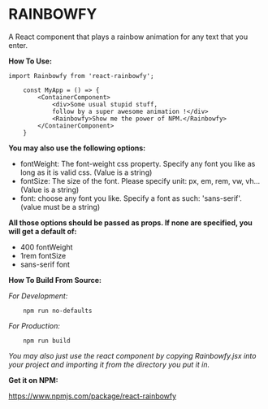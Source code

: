 # RAINBOWFY

A React component that plays a rainbow animation for any text that you enter.

**How To Use:**

```
import Rainbowfy from 'react-rainbowfy';

	const MyApp = () => {
		<ContainerComponent>
			<div>Some usual stupid stuff,
			follow by a super awesome animation !</div>
			<Rainbowfy>Show me the power of NPM.</Rainbowfy>
		</ContainerComponent>
	}
```

**You may also use the following options:**

* fontWeight: The font-weight css property. Specify any font you like as long as it is valid css. (Value is a string)
* fontSize: The size of the font. Please specify unit: px, em, rem, vw, vh...(Value is a string)
* font: choose any font you like. Specify a font as such: 'sans-serif'. (value must be a string)

**All those options should be passed as props. If none are specified, you will get a default of:**

* 400 fontWeight
* 1rem fontSize
* sans-serif font

**How To Build From Source:**

*For Development:*
```
	npm run no-defaults
```

*For Production:*
```
	npm run build
```
_You may also just use the react component by copying Rainbowfy.jsx into your project and importing it from the directory you put it in._

**Get it on NPM:**

https://www.npmjs.com/package/react-rainbowfy